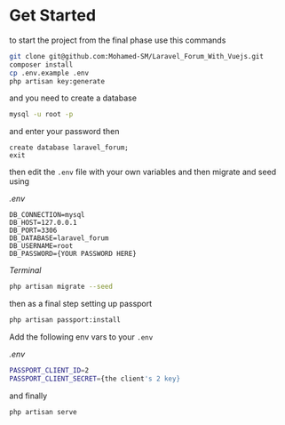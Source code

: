 # Get Started
to start the project from the final phase use this commands

```bash
git clone git@github.com:Mohamed-SM/Laravel_Forum_With_Vuejs.git
composer install
cp .env.example .env
php artisan key:generate
```

and you need to create a database

```bash
mysql -u root -p
```
and enter your password
then
```mysql
create database laravel_forum;
exit
```

then edit the `.env` file with your own variables and then migrate and seed using

*.env*
```text
DB_CONNECTION=mysql
DB_HOST=127.0.0.1
DB_PORT=3306
DB_DATABASE=laravel_forum
DB_USERNAME=root
DB_PASSWORD={YOUR PASSWORD HERE}
```
*Terminal*
```bash
php artisan migrate --seed
```

then as a final step setting up passport

```bash
php artisan passport:install
```

Add the following env vars to your `.env`

*.env*
```bash
PASSPORT_CLIENT_ID=2
PASSPORT_CLIENT_SECRET={the client's 2 key}
```

and finally 

```bash
php artisan serve
```

